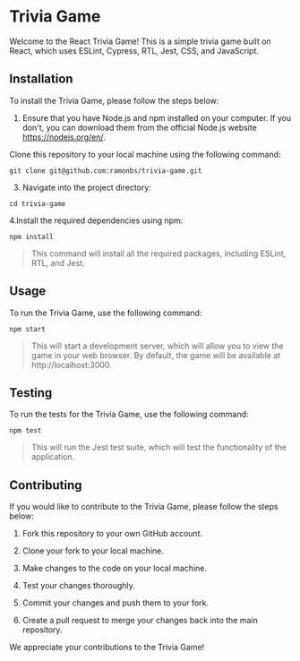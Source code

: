 # Trivia Game
Welcome to the React Trivia Game! This is a simple trivia game built on React, which uses ESLint, Cypress, RTL, Jest, CSS, and JavaScript.

## Installation
To install the Trivia Game, please follow the steps below:

1. Ensure that you have Node.js and npm installed on your computer. If you don't, you can download them from the official Node.js website https://nodejs.org/en/.

Clone this repository to your local machine using the following command:
```
git clone git@github.com:ramonbs/trivia-game.git
```

3. Navigate into the project directory:
```
cd trivia-game
```

4.Install the required dependencies using npm:
```
npm install
```

> This command will install all the required packages, including ESLint, RTL, and Jest.

## Usage
To run the Trivia Game, use the following command:
```
npm start
```

> This will start a development server, which will allow you to view the game in your web browser. By default, the game will be available at http://localhost:3000.

## Testing
To run the tests for the Trivia Game, use the following command:
```
npm test
```
> This will run the Jest test suite, which will test the functionality of the application.

## Contributing
If you would like to contribute to the Trivia Game, please follow the steps below:

1. Fork this repository to your own GitHub account.

2. Clone your fork to your local machine.

3. Make changes to the code on your local machine.

4. Test your changes thoroughly.

5. Commit your changes and push them to your fork.

6. Create a pull request to merge your changes back into the main repository.

We appreciate your contributions to the Trivia Game!
